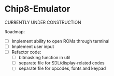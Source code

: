 # Chip8-Emulator

CURRENTLY UNDER CONSTRUCTION

Roadmap:  
- [ ] Implement ability to open ROMs through terminal  
- [ ] Implement user input  
- [ ] Refactor code:  
	- [ ] bitmasking function in util  
	- [ ] separate file for SDL/display-related codes  
	- [ ] separate file for opcodes, fonts and keypad  
